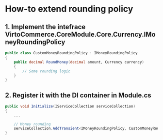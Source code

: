 # How-to extend rounding policy
## 1. Implement the intefrace VirtoCommerce.CoreModule.Core.Currency.IMoneyRoundingPolicy
```csharp
public class CustomMoneyRoundingPolicy : IMoneyRoundingPolicy
{
    public decimal RoundMoney(decimal amount, Currency currency)
    {
        // Some rounding logic
    }
}
```
## 2. Register it with the DI container in Module.cs
```csharp
public void Initialize(IServiceCollection serviceCollection)
{
    ... 

    // Money rounding
    serviceCollection.AddTransient<IMoneyRoundingPolicy, CustomMoneyRoundingPolicy>();
}
```
